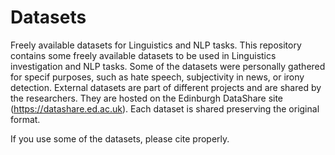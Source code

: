 # Datasets
Freely available datasets for Linguistics and NLP tasks.
This repository contains some freely available datasets to be used in Linguistics investigation and NLP tasks. 
Some of the datasets were personally gathered for specif purposes, such as hate speech, subjectivity in news, or irony detection. 
External datasets are part of different projects and are shared by the researchers. They are hosted on the Edinburgh DataShare site (https://datashare.ed.ac.uk).
Each dataset is shared preserving the original format.

If you use some of the datasets, please cite properly.
